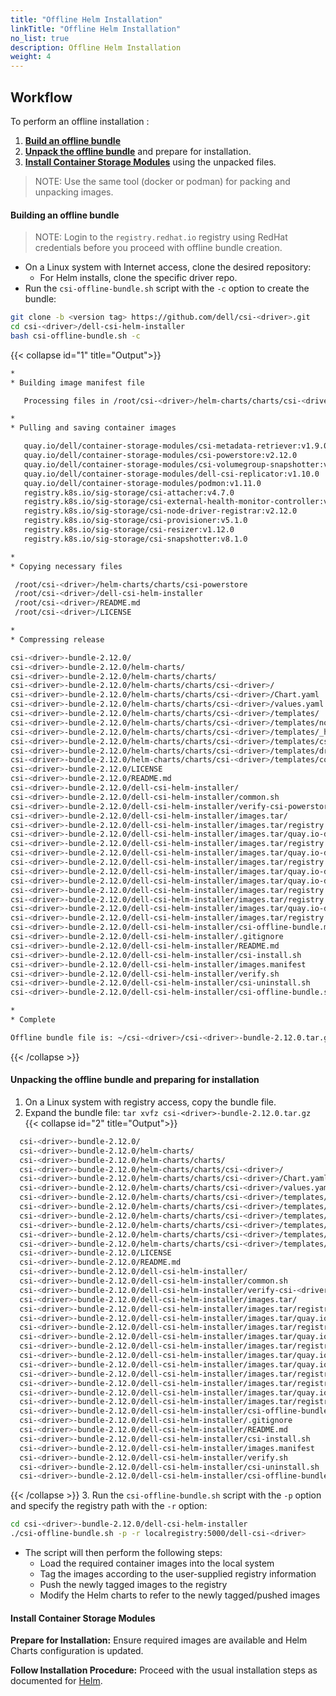 ```yaml
---
title: "Offline Helm Installation"
linkTitle: "Offline Helm Installation"
no_list: true
description: Offline Helm Installation
weight: 4
--- 
```


## Workflow

To perform an offline installation :

1. [**Build an offline bundle**](../offline#building-an-offline-bundle-2) 
2. [**Unpack the offline bundle**](../offline#unpacking-the-offline-bundle-and-preparing-for-installation-2) and prepare for installation.
3. [**Install Container Storage Modules**](../offline#install-container-storage-module-2) using the unpacked files.

>NOTE: Use the same tool (docker or podman) for packing and unpacking images.

#### **Building an offline bundle**
>NOTE: Login to the `registry.redhat.io` registry using RedHat credentials before you proceed with offline bundle creation.

- On a Linux system with Internet access, clone the desired repository:
  - For Helm installs, clone the specific driver repo.
- Run the `csi-offline-bundle.sh` script with the `-c` option to create the bundle: 
```bash
git clone -b <version tag> https://github.com/dell/csi-<driver>.git
cd csi-<driver>/dell-csi-helm-installer
bash csi-offline-bundle.sh -c
``` 
{{< collapse id="1" title="Output">}}
```bash 
*
* Building image manifest file

   Processing files in /root/csi-<driver>/helm-charts/charts/csi-<driver>

*
* Pulling and saving container images

   quay.io/dell/container-storage-modules/csi-metadata-retriever:v1.9.0
   quay.io/dell/container-storage-modules/csi-powerstore:v2.12.0
   quay.io/dell/container-storage-modules/csi-volumegroup-snapshotter:v1.7.0
   quay.io/dell/container-storage-modules/dell-csi-replicator:v1.10.0
   quay.io/dell/container-storage-modules/podmon:v1.11.0
   registry.k8s.io/sig-storage/csi-attacher:v4.7.0
   registry.k8s.io/sig-storage/csi-external-health-monitor-controller:v0.13.0
   registry.k8s.io/sig-storage/csi-node-driver-registrar:v2.12.0
   registry.k8s.io/sig-storage/csi-provisioner:v5.1.0
   registry.k8s.io/sig-storage/csi-resizer:v1.12.0
   registry.k8s.io/sig-storage/csi-snapshotter:v8.1.0

*
* Copying necessary files

 /root/csi-<driver>/helm-charts/charts/csi-powerstore
 /root/csi-<driver>/dell-csi-helm-installer
 /root/csi-<driver>/README.md
 /root/csi-<driver>/LICENSE

*
* Compressing release

csi-<driver>-bundle-2.12.0/
csi-<driver>-bundle-2.12.0/helm-charts/
csi-<driver>-bundle-2.12.0/helm-charts/charts/
csi-<driver>-bundle-2.12.0/helm-charts/charts/csi-<driver>/
csi-<driver>-bundle-2.12.0/helm-charts/charts/csi-<driver>/Chart.yaml
csi-<driver>-bundle-2.12.0/helm-charts/charts/csi-<driver>/values.yaml
csi-<driver>-bundle-2.12.0/helm-charts/charts/csi-<driver>/templates/
csi-<driver>-bundle-2.12.0/helm-charts/charts/csi-<driver>/templates/node.yaml
csi-<driver>-bundle-2.12.0/helm-charts/charts/csi-<driver>/templates/_helpers.tpl
csi-<driver>-bundle-2.12.0/helm-charts/charts/csi-<driver>/templates/csidriver.yaml
csi-<driver>-bundle-2.12.0/helm-charts/charts/csi-<driver>/templates/driver-config-params.yaml
csi-<driver>-bundle-2.12.0/helm-charts/charts/csi-<driver>/templates/controller.yaml
csi-<driver>-bundle-2.12.0/LICENSE
csi-<driver>-bundle-2.12.0/README.md
csi-<driver>-bundle-2.12.0/dell-csi-helm-installer/
csi-<driver>-bundle-2.12.0/dell-csi-helm-installer/common.sh
csi-<driver>-bundle-2.12.0/dell-csi-helm-installer/verify-csi-powerstore.sh
csi-<driver>-bundle-2.12.0/dell-csi-helm-installer/images.tar/
csi-<driver>-bundle-2.12.0/dell-csi-helm-installer/images.tar/registry.k8s.io-sig-storage-csi-resizer-v1.12.0.tar
csi-<driver>-bundle-2.12.0/dell-csi-helm-installer/images.tar/quay.io-dell-container-storage-modules-csi-metadata-retriever-v1.9.0.tar
csi-<driver>-bundle-2.12.0/dell-csi-helm-installer/images.tar/registry.k8s.io-sig-storage-csi-attacher-v4.7.0.tar
csi-<driver>-bundle-2.12.0/dell-csi-helm-installer/images.tar/quay.io-dell-container-storage-modules-csi-powerstore-v2.12.0.tar
csi-<driver>-bundle-2.12.0/dell-csi-helm-installer/images.tar/registry.k8s.io-sig-storage-csi-snapshotter-v8.1.0.tar
csi-<driver>-bundle-2.12.0/dell-csi-helm-installer/images.tar/quay.io-dell-container-storage-modules-dell-csi-replicator-v1.10.0.tar
csi-<driver>-bundle-2.12.0/dell-csi-helm-installer/images.tar/quay.io-dell-container-storage-modules-podmon-v1.11.0.tar
csi-<driver>-bundle-2.12.0/dell-csi-helm-installer/images.tar/registry.k8s.io-sig-storage-csi-external-health-monitor-controller-v0.13.0.tar
csi-<driver>-bundle-2.12.0/dell-csi-helm-installer/images.tar/registry.k8s.io-sig-storage-csi-node-driver-registrar-v2.12.0.tar
csi-<driver>-bundle-2.12.0/dell-csi-helm-installer/images.tar/quay.io-dell-container-storage-modules-csi-volumegroup-snapshotter-v1.7.0.tar
csi-<driver>-bundle-2.12.0/dell-csi-helm-installer/images.tar/registry.k8s.io-sig-storage-csi-provisioner-v5.1.0.tar
csi-<driver>-bundle-2.12.0/dell-csi-helm-installer/csi-offline-bundle.md
csi-<driver>-bundle-2.12.0/dell-csi-helm-installer/.gitignore
csi-<driver>-bundle-2.12.0/dell-csi-helm-installer/README.md
csi-<driver>-bundle-2.12.0/dell-csi-helm-installer/csi-install.sh
csi-<driver>-bundle-2.12.0/dell-csi-helm-installer/images.manifest
csi-<driver>-bundle-2.12.0/dell-csi-helm-installer/verify.sh
csi-<driver>-bundle-2.12.0/dell-csi-helm-installer/csi-uninstall.sh
csi-<driver>-bundle-2.12.0/dell-csi-helm-installer/csi-offline-bundle.sh

*
* Complete

Offline bundle file is: ~/csi-<driver>/csi-<driver>-bundle-2.12.0.tar.gz
```
{{< /collapse >}}

#### **Unpacking the offline bundle and preparing for installation**

1. On a Linux system with registry access, copy the bundle file.
2.  Expand the bundle file: `tar xvfz csi-<driver>-bundle-2.12.0.tar.gz`
{{< collapse id="2" title="Output">}}   

```bash
  csi-<driver>-bundle-2.12.0/
  csi-<driver>-bundle-2.12.0/helm-charts/
  csi-<driver>-bundle-2.12.0/helm-charts/charts/
  csi-<driver>-bundle-2.12.0/helm-charts/charts/csi-<driver>/
  csi-<driver>-bundle-2.12.0/helm-charts/charts/csi-<driver>/Chart.yaml
  csi-<driver>-bundle-2.12.0/helm-charts/charts/csi-<driver>/values.yaml
  csi-<driver>-bundle-2.12.0/helm-charts/charts/csi-<driver>/templates/
  csi-<driver>-bundle-2.12.0/helm-charts/charts/csi-<driver>/templates/node.yaml
  csi-<driver>-bundle-2.12.0/helm-charts/charts/csi-<driver>/templates/_helpers.tpl
  csi-<driver>-bundle-2.12.0/helm-charts/charts/csi-<driver>/templates/csidriver.yaml
  csi-<driver>-bundle-2.12.0/helm-charts/charts/csi-<driver>/templates/driver-config-params.yaml
  csi-<driver>-bundle-2.12.0/helm-charts/charts/csi-<driver>/templates/controller.yaml
  csi-<driver>-bundle-2.12.0/LICENSE
  csi-<driver>-bundle-2.12.0/README.md
  csi-<driver>-bundle-2.12.0/dell-csi-helm-installer/
  csi-<driver>-bundle-2.12.0/dell-csi-helm-installer/common.sh
  csi-<driver>-bundle-2.12.0/dell-csi-helm-installer/verify-csi-<driver>.sh
  csi-<driver>-bundle-2.12.0/dell-csi-helm-installer/images.tar/
  csi-<driver>-bundle-2.12.0/dell-csi-helm-installer/images.tar/registry.k8s.io-sig-storage-csi-resizer-v1.12.0.tar
  csi-<driver>-bundle-2.12.0/dell-csi-helm-installer/images.tar/quay.io-dell-container-storage-modules-csi-metadata-retriever-v1.9.0.tar
  csi-<driver>-bundle-2.12.0/dell-csi-helm-installer/images.tar/registry.k8s.io-sig-storage-csi-attacher-v4.7.0.tar
  csi-<driver>-bundle-2.12.0/dell-csi-helm-installer/images.tar/quay.io-dell-container-storage-modules-csi-<driver>-v2.12.0.tar
  csi-<driver>-bundle-2.12.0/dell-csi-helm-installer/images.tar/registry.k8s.io-sig-storage-csi-snapshotter-v8.1.0.tar
  csi-<driver>-bundle-2.12.0/dell-csi-helm-installer/images.tar/quay.io-dell-container-storage-modules-dell-csi-replicator-v1.10.0.tar
  csi-<driver>-bundle-2.12.0/dell-csi-helm-installer/images.tar/quay.io-dell-container-storage-modules-podmon-v1.11.0.tar
  csi-<driver>-bundle-2.12.0/dell-csi-helm-installer/images.tar/registry.k8s.io-sig-storage-csi-external-health-monitor-controller-v0.13.0.tar
  csi-<driver>-bundle-2.12.0/dell-csi-helm-installer/images.tar/registry.k8s.io-sig-storage-csi-node-driver-registrar-v2.12.0.tar
  csi-<driver>-bundle-2.12.0/dell-csi-helm-installer/images.tar/quay.io-dell-container-storage-modules-csi-volumegroup-snapshotter-v1.7.0.tar
  csi-<driver>-bundle-2.12.0/dell-csi-helm-installer/images.tar/registry.k8s.io-sig-storage-csi-provisioner-v5.1.0.tar
  csi-<driver>-bundle-2.12.0/dell-csi-helm-installer/csi-offline-bundle.md
  csi-<driver>-bundle-2.12.0/dell-csi-helm-installer/.gitignore
  csi-<driver>-bundle-2.12.0/dell-csi-helm-installer/README.md
  csi-<driver>-bundle-2.12.0/dell-csi-helm-installer/csi-install.sh
  csi-<driver>-bundle-2.12.0/dell-csi-helm-installer/images.manifest
  csi-<driver>-bundle-2.12.0/dell-csi-helm-installer/verify.sh
  csi-<driver>-bundle-2.12.0/dell-csi-helm-installer/csi-uninstall.sh
  csi-<driver>-bundle-2.12.0/dell-csi-helm-installer/csi-offline-bundle.sh 
```
{{< /collapse >}}
3. Run the `csi-offline-bundle.sh` script with the `-p` option and specify the registry path with the `-r` option:
```bash  
cd csi-<driver>-bundle-2.12.0/dell-csi-helm-installer 
./csi-offline-bundle.sh -p -r localregistry:5000/dell-csi-<driver>
```

 * The script will then perform the following steps:
   - Load the required container images into the local system
   - Tag the images according to the user-supplied registry information
   - Push the newly tagged images to the registry
   - Modify the Helm charts to refer to the newly tagged/pushed images

#### **Install Container Storage Modules**

**Prepare for Installation:**  Ensure required images are available and Helm Charts configuration is updated. 

**Follow Installation Procedure:** Proceed with the usual installation steps as documented for [Helm](docs/getting-started/installation/helm).